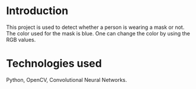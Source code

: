 # Introduction
This project is used to detect whether a person is wearing a mask or not. The color used for the mask is blue. One can change the color by using the RGB values. 

# Technologies used
Python, OpenCV, Convolutional Neural Networks.
